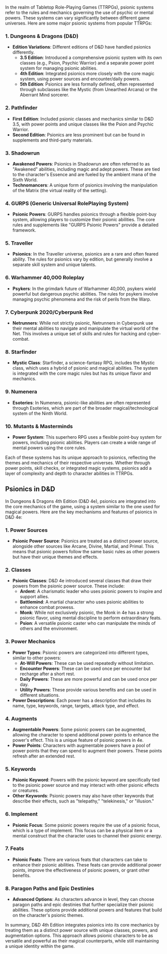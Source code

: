 In the realm of Tabletop Role-Playing Games (TTRPGs), psionic systems refer to the rules and mechanics governing the use of psychic or mental powers. These systems can vary significantly between different game universes. Here are some major psionic systems from popular TTRPGs:

### 1. **Dungeons & Dragons (D&D)**
   - **Edition Variations**: Different editions of D&D have handled psionics differently.
     - **3.5 Edition**: Introduced a comprehensive psionic system with its own classes (e.g., Psion, Psychic Warrior) and a separate power point system for managing psionic abilities.
     - **4th Edition**: Integrated psionics more closely with the core magic system, using power sources and encounter/daily powers.
     - **5th Edition**: Psionics are less formally defined, often represented through subclasses like the Mystic (from Unearthed Arcana) or the Aberrant Mind sorcerer.

### 2. **Pathfinder**
   - **First Edition**: Included psionic classes and mechanics similar to D&D 3.5, with power points and unique classes like the Psion and Psychic Warrior.
   - **Second Edition**: Psionics are less prominent but can be found in supplements and third-party materials.

### 3. **Shadowrun**
   - **Awakened Powers**: Psionics in Shadowrun are often referred to as "Awakened" abilities, including magic and adept powers. These are tied to the character's Essence and are fueled by the ambient mana of the Sixth World.
   - **Technomancers**: A unique form of psionics involving the manipulation of the Matrix (the virtual reality of the setting).

### 4. **GURPS (Generic Universal RolePlaying System)**
   - **Psionic Powers**: GURPS handles psionics through a flexible point-buy system, allowing players to customize their psionic abilities. The core rules and supplements like "GURPS Psionic Powers" provide a detailed framework.

### 5. **Traveller**
   - **Psionics**: In the Traveller universe, psionics are a rare and often feared ability. The rules for psionics vary by edition, but generally involve a separate skill system and unique talents.

### 6. **Warhammer 40,000 Roleplay**
   - **Psykers**: In the grimdark future of Warhammer 40,000, psykers wield powerful but dangerous psychic abilities. The rules for psykers involve managing psychic phenomena and the risk of perils from the Warp.

### 7. **Cyberpunk 2020/Cyberpunk Red**
   - **Netrunners**: While not strictly psionic, Netrunners in Cyberpunk use their mental abilities to navigate and manipulate the virtual world of the Net. This involves a unique set of skills and rules for hacking and cyber-combat.

### 8. **Starfinder**
   - **Mystic Class**: Starfinder, a science-fantasy RPG, includes the Mystic class, which uses a hybrid of psionic and magical abilities. The system is integrated with the core magic rules but has its unique flavor and mechanics.

### 9. **Numenera**
   - **Esoteries**: In Numenera, psionic-like abilities are often represented through Esoteries, which are part of the broader magical/technological system of the Ninth World.

### 10. **Mutants & Masterminds**
   - **Power System**: This superhero RPG uses a flexible point-buy system for powers, including psionic abilities. Players can create a wide range of mental powers using the core rules.

Each of these systems has its unique approach to psionics, reflecting the themes and mechanics of their respective universes. Whether through power points, skill checks, or integrated magic systems, psionics add a layer of complexity and depth to character abilities in TTRPGs.


## Psionics in D&D

In Dungeons & Dragons 4th Edition (D&D 4e), psionics are integrated into the core mechanics of the game, using a system similar to the one used for magical powers. Here are the key mechanisms and features of psionics in D&D 4e:

### 1. **Power Sources**
   - **Psionic Power Source**: Psionics are treated as a distinct power source, alongside other sources like Arcane, Divine, Martial, and Primal. This means that psionic powers follow the same basic rules as other powers but have their unique themes and effects.

### 2. **Classes**
   - **Psionic Classes**: D&D 4e introduced several classes that draw their powers from the psionic power source. These include:
     - **Ardent**: A charismatic leader who uses psionic powers to inspire and support allies.
     - **Battlemind**: A martial character who uses psionic abilities to enhance combat prowess.
     - **Monk**: While not exclusively psionic, the Monk in 4e has a strong psionic flavor, using mental discipline to perform extraordinary feats.
     - **Psion**: A versatile psionic caster who can manipulate the minds of others and the environment.

### 3. **Power Mechanics**
   - **Power Types**: Psionic powers are categorized into different types, similar to other powers:
     - **At-Will Powers**: These can be used repeatedly without limitation.
     - **Encounter Powers**: These can be used once per encounter but recharge after a short rest.
     - **Daily Powers**: These are more powerful and can be used once per day.
     - **Utility Powers**: These provide various benefits and can be used in different situations.
   - **Power Descriptions**: Each power has a description that includes its name, type, keywords, range, targets, attack type, and effect.

### 4. **Augments**
   - **Augmentable Powers**: Some psionic powers can be augmented, allowing the character to spend additional power points to enhance the power's effect. This is a unique feature of psionic powers in 4e.
   - **Power Points**: Characters with augmentable powers have a pool of power points that they can spend to augment their powers. These points refresh after an extended rest.

### 5. **Keywords**
   - **Psionic Keyword**: Powers with the psionic keyword are specifically tied to the psionic power source and may interact with other psionic effects or creatures.
   - **Other Keywords**: Psionic powers may also have other keywords that describe their effects, such as "telepathy," "telekinesis," or "illusion."

### 6. **Implement**
   - **Psionic Focus**: Some psionic powers require the use of a psionic focus, which is a type of implement. This focus can be a physical item or a mental construct that the character uses to channel their psionic energy.

### 7. **Feats**
   - **Psionic Feats**: There are various feats that characters can take to enhance their psionic abilities. These feats can provide additional power points, improve the effectiveness of psionic powers, or grant other benefits.

### 8. **Paragon Paths and Epic Destinies**
   - **Advanced Options**: As characters advance in level, they can choose paragon paths and epic destinies that further specialize their psionic abilities. These options provide additional powers and features that build on the character's psionic themes.

In summary, D&D 4th Edition integrates psionics into its core mechanics by treating them as a distinct power source with unique classes, powers, and augmentation options. This approach allows psionic characters to be as versatile and powerful as their magical counterparts, while still maintaining a unique identity within the game.